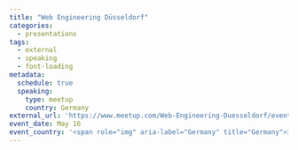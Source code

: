 ```yaml
---
title: "Web Engineering Düsseldorf"
categories:
  - presentations
tags:
  - external
  - speaking
  - font-loading
metadata:
  schedule: true
  speaking:
    type: meetup
    country: Germany
external_url: 'https://www.meetup.com/Web-Engineering-Duesseldorf/events/260995020/'
event_date: May 16
event_country: '<span role="img" aria-label="Germany" title="Germany">🇩🇪</span>'
---
```

